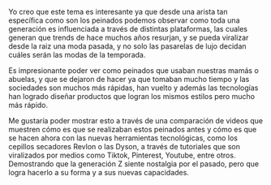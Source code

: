 Yo creo que este tema es interesante ya que desde una arista tan específica como son los peinados podemos observar como toda una generación es influenciada a través de distintas plataformas, las cuales generan que trends de hace muchos años resurjan, y se pueda viralizar desde la raiz una moda pasada, y no solo las pasarelas de lujo decidan cuáles serán las modas de la temporada.

Es impresionante poder ver como peinados que usaban nuestras mamás o abuelas, y que se dejaron de hacer ya que tomaban mucho tiempo y las sociedades son muchos más rápidas, han vuelto y además las tecnologías han logrado diseñar productos que logran los mismos estilos pero mucho más rápido.

Me gustaría poder mostrar esto a través de una comparación de videos que muestren cómo es que se realizaban estos peinados antes y cómo es que se hacen ahora con las nuevas herramientas tecnológicas, como los cepillos secadores Revlon o las Dyson, a través de tutoriales que son viralizados por medios como Tiktok, Pinterest, Youtube, entre otros. Demostrando que la generación Z siente nostalgia por el pasado, pero que logra hacerlo a su forma y a sus nuevas capacidades.
